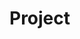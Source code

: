 <div class = "wrap">
<h1>Project</h1>

</div>
<style>
    .wrap{
        width:100%;
        height:100%;
    }
</style>